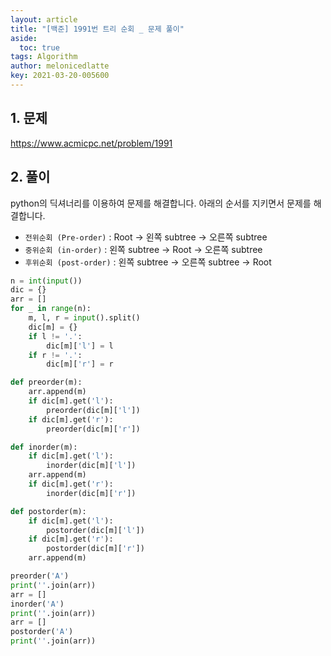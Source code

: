 ```yaml
---
layout: article
title: "[백준] 1991번 트리 순회 _ 문제 풀이"
aside:
  toc: true
tags: Algorithm 
author: melonicedlatte
key: 2021-03-20-005600
---  
```


## 1. 문제

https://www.acmicpc.net/problem/1991

## 2. 풀이

python의 딕셔너리를 이용하여 문제를 해결합니다. 아래의 순서를 지키면서 문제를 해결합니다.

- `전위순회 (Pre-order)` : Root -> 왼쪽 subtree -> 오른쪽 subtree
- `중위순회 (in-order)` : 왼쪽 subtree -> Root -> 오른쪽 subtree
- `후위순회 (post-order)` : 왼쪽 subtree -> 오른쪽 subtree -> Root 

~~~python
n = int(input())
dic = {}
arr = []
for _ in range(n):
    m, l, r = input().split()
    dic[m] = {}
    if l != '.':
        dic[m]['l'] = l
    if r != '.':
        dic[m]['r'] = r

def preorder(m):
    arr.append(m)
    if dic[m].get('l'):
        preorder(dic[m]['l'])
    if dic[m].get('r'):
        preorder(dic[m]['r'])

def inorder(m):
    if dic[m].get('l'):
        inorder(dic[m]['l'])
    arr.append(m)
    if dic[m].get('r'):
        inorder(dic[m]['r'])

def postorder(m):
    if dic[m].get('l'):
        postorder(dic[m]['l'])
    if dic[m].get('r'):
        postorder(dic[m]['r'])
    arr.append(m)

preorder('A')
print(''.join(arr))
arr = []
inorder('A')
print(''.join(arr))
arr = []
postorder('A')
print(''.join(arr))
~~~